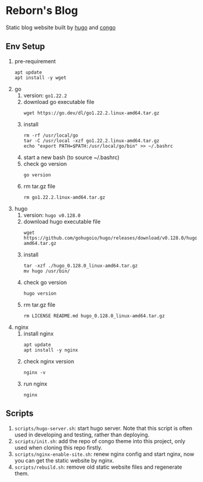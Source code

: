 # Reborn's Blog
Static blog website built by [hugo](https://gohugo.io/) and [congo](https://jpanther.github.io/congo/)

## Env Setup
1. pre-requirement
    ``` 
    apt update
    apt install -y wget 
    ```
2. go
   1. version: `go1.22.2`
   2. download go executable file 
        ```
        wget https://go.dev/dl/go1.22.2.linux-amd64.tar.gz
        ```
   3. install
        ```
        rm -rf /usr/local/go
        tar -C /usr/local -xzf go1.22.2.linux-amd64.tar.gz
        echo "export PATH=$PATH:/usr/local/go/bin" >> ~/.bashrc
        ```
   4. start a new bash (to source ~/.bashrc)
   5. check go version
        ```
        go version
        ```
   6. rm tar.gz file
        ```
        rm go1.22.2.linux-amd64.tar.gz
        ```
3. hugo
   1. version: `hugo v0.128.0`
   2. download hugo executable file 
        ```
        wget https://github.com/gohugoio/hugo/releases/download/v0.128.0/hugo_0.128.0_linux-amd64.tar.gz
        ```
   3. install
        ```
        tar -xzf ./hugo_0.128.0_linux-amd64.tar.gz
        mv hugo /usr/bin/
        ```
   4. check go version
        ```
        hugo version
        ```
   5. rm tar.gz file
        ```
        rm LICENSE README.md hugo_0.128.0_linux-amd64.tar.gz
        ```
4. nginx
   1. install nginx
        ```
        apt update
        apt install -y nginx
        ``` 
   2. check nginx version
        ```
        nginx -v
        ```
   3. run nginx
        ```
        nginx
        ```

## Scripts
1. `scripts/hugo-server.sh`: start hugo server. Note that this script is often used in developing and testing, rather than deploying.
2. `scripts/init.sh`: add the repo of congo theme into this project, only used when cloning this repo firstly.
3. `scripts/nginx-enable-site.sh`: renew nginx config and start nginx, now you can get the static website by nginx.
4. `scripts/rebuild.sh`: remove old static website files and regenerate them.